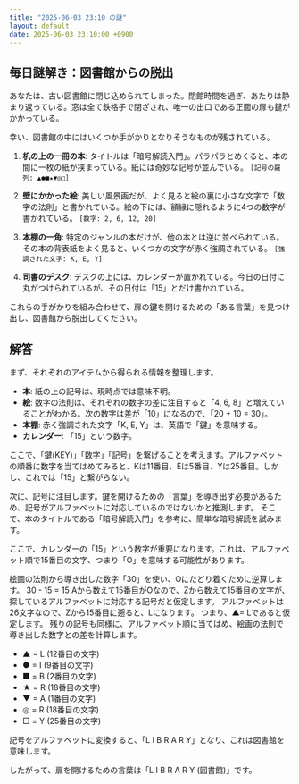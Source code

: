 ```yaml
---
title: "2025-06-03 23:10 の謎"
layout: default
date: 2025-06-03 23:10:00 +0900
---
```

## 毎日謎解き：図書館からの脱出

あなたは、古い図書館に閉じ込められてしまった。閉館時間を過ぎ、あたりは静まり返っている。窓は全て鉄格子で閉ざされ、唯一の出口である正面の扉も鍵がかかっている。

幸い、図書館の中にはいくつか手がかりとなりそうなものが残されている。

1.  **机の上の一冊の本**: タイトルは「暗号解読入門」。パラパラとめくると、本の間に一枚の紙が挟まっている。紙には奇妙な記号が並んでいる。
    `[記号の羅列: ▲●■★▼◎□]`

2.  **壁にかかった絵**: 美しい風景画だが、よく見ると絵の裏に小さな文字で「数字の法則」と書かれている。絵の下には、額縁に隠れるように4つの数字が書かれている。
    `[数字: 2, 6, 12, 20]`

3.  **本棚の一角**: 特定のジャンルの本だけが、他の本とは逆に並べられている。その本の背表紙をよく見ると、いくつかの文字が赤く強調されている。
    `[強調された文字: K, E, Y]`

4.  **司書のデスク**: デスクの上には、カレンダーが置かれている。今日の日付に丸がつけられているが、その日付は「15」とだけ書かれている。

これらの手がかりを組み合わせて、扉の鍵を開けるための「ある言葉」を見つけ出し、図書館から脱出してください。

## 解答

まず、それぞれのアイテムから得られる情報を整理します。

*   **本**: 紙の上の記号は、現時点では意味不明。
*   **絵**: 数字の法則は、それぞれの数字の差に注目すると「4, 6, 8」と増えていることがわかる。次の数字は差が「10」になるので、「20 + 10 = 30」。
*   **本棚**: 赤く強調された文字「K, E, Y」は、英語で「鍵」を意味する。
*   **カレンダー**: 「15」という数字。

ここで、「鍵(KEY)」「数字」「記号」を繋げることを考えます。アルファベットの順番に数字を当てはめてみると、Kは11番目、Eは5番目、Yは25番目。しかし、これでは「15」と繋がらない。

次に、記号に注目します。鍵を開けるための「言葉」を導き出す必要があるため、記号がアルファベットに対応しているのではないかと推測します。
そこで、本のタイトルである「暗号解読入門」を参考に、簡単な暗号解読を試みます。

ここで、カレンダーの「15」という数字が重要になります。これは、アルファベット順で15番目の文字、つまり「O」を意味する可能性があります。

絵画の法則から導き出した数字「30」を使い、Oにたどり着くために逆算します。
30 - 15 = 15
Aから数えて15番目がOなので、Zから数えて15番目の文字が、探しているアルファベットに対応する記号だと仮定します。
アルファベットは26文字なので、Zから15番目に遡ると、Lになります。
つまり、▲= Lであると仮定します。
残りの記号も同様に、アルファベット順に当てはめ、絵画の法則で導き出した数字との差を計算します。

*   ▲ = L (12番目の文字)
*   ● = I (9番目の文字)
*   ■ = B (2番目の文字)
*   ★ = R (18番目の文字)
*   ▼ = A (1番目の文字)
*   ◎ = R (18番目の文字)
*   □ = Y (25番目の文字)

記号をアルファベットに変換すると、「L I B R A R Y」となり、これは図書館を意味します。

したがって、扉を開けるための言葉は「L I B R A R Y (図書館)」です。
